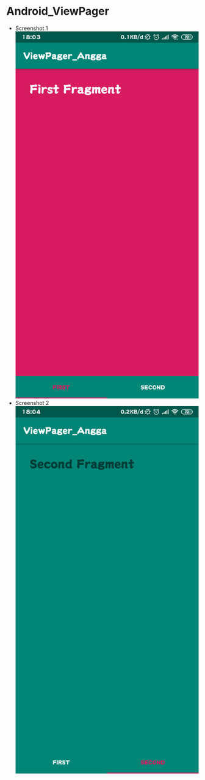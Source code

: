 # Android_ViewPager
* Screenshot 1 <br>
![alt text](https://github.com/Pramuja/Android_ViewPager/blob/master/SS%201.png)
* Screenshot 2 <br>
![alt text](https://github.com/Pramuja/Android_ViewPager/blob/master/SS%202.png)
